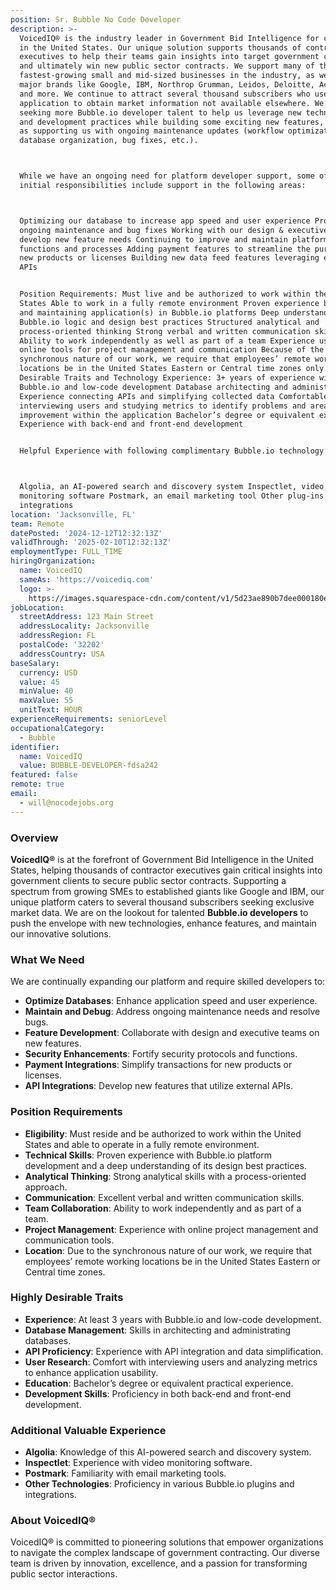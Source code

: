 ```yaml
---
position: Sr. Bubble No Code Developer
description: >-
  VoicedIQ® is the industry leader in Government Bid Intelligence for companies
  in the United States. Our unique solution supports thousands of contractor
  executives to help their teams gain insights into target government customers
  and ultimately win new public sector contracts. We support many of the
  fastest-growing small and mid-sized businesses in the industry, as well as
  major brands like Google, IBM, Northrop Grumman, Leidos, Deloitte, Accenture,
  and more. We continue to attract several thousand subscribers who use our
  application to obtain market information not available elsewhere. We are
  seeking more Bubble.io developer talent to help us leverage new technologies
  and development practices while building some exciting new features, as well
  as supporting us with ongoing maintenance updates (workflow optimization,
  database organization, bug fixes, etc.).



  While we have an ongoing need for platform developer support, some of the
  initial responsibilities include support in the following areas:



  Optimizing our database to increase app speed and user experience Providing
  ongoing maintenance and bug fixes Working with our design & executive teams to
  develop new feature needs Continuing to improve and maintain platform security
  functions and processes Adding payment features to streamline the purchase of
  new products or licenses Building new data feed features leveraging external
  APIs


  Position Requirements: Must live and be authorized to work within the United
  States Able to work in a fully remote environment Proven experience building
  and maintaining application(s) in Bubble.io platforms Deep understanding of
  Bubble.io logic and design best practices Structured analytical and
  process-oriented thinking Strong verbal and written communication skills
  Ability to work independently as well as part of a team Experience using
  online tools for project management and communication Because of the
  synchronous nature of our work, we require that employees’ remote working
  locations be in the United States Eastern or Central time zones only. Highly
  Desirable Traits and Technology Experience: 3+ years of experience with
  Bubble.io and low-code development Database architecting and administration
  Experience connecting APIs and simplifying collected data Comfortable
  interviewing users and studying metrics to identify problems and areas of
  improvement within the application Bachelor’s degree or equivalent experience
  Experience with back-end and front-end development


  Helpful Experience with following complimentary Bubble.io technology:



  Algolia, an AI-powered search and discovery system Inspectlet, video
  monitoring software Postmark, an email marketing tool Other plug-ins &
  integrations
location: 'Jacksonville, FL'
team: Remote
datePosted: '2024-12-12T12:32:13Z'
validThrough: '2025-02-10T12:32:13Z'
employmentType: FULL_TIME
hiringOrganization:
  name: VoicedIQ
  sameAs: 'https://voicediq.com'
  logo: >-
    https://images.squarespace-cdn.com/content/v1/5d23ae890b7dee000180ec51/b320cb1a-20e6-4e4c-b184-dd8bac9eb6bf/VoicedIQr+Black.png?format=750w
jobLocation:
  streetAddress: 123 Main Street
  addressLocality: Jacksonville
  addressRegion: FL
  postalCode: '32202'
  addressCountry: USA
baseSalary:
  currency: USD
  value: 45
  minValue: 40
  maxValue: 55
  unitText: HOUR
experienceRequirements: seniorLevel
occupationalCategory:
  - Bubble
identifier:
  name: VoicedIQ
  value: BUBBLE-DEVELOPER-fdsa242
featured: false
remote: true
email:
  - will@nocodejobs.org
---
```



### Overview
**VoicedIQ®** is at the forefront of Government Bid Intelligence in the United States, helping thousands of contractor executives gain critical insights into government clients to secure public sector contracts. Supporting a spectrum from growing SMEs to established giants like Google and IBM, our unique platform caters to several thousand subscribers seeking exclusive market data. We are on the lookout for talented **Bubble.io developers** to push the envelope with new technologies, enhance features, and maintain our innovative solutions.

### What We Need
We are continually expanding our platform and require skilled developers to:
- **Optimize Databases**: Enhance application speed and user experience.
- **Maintain and Debug**: Address ongoing maintenance needs and resolve bugs.
- **Feature Development**: Collaborate with design and executive teams on new features.
- **Security Enhancements**: Fortify security protocols and functions.
- **Payment Integrations**: Simplify transactions for new products or licenses.
- **API Integrations**: Develop new features that utilize external APIs.

### Position Requirements
- **Eligibility**: Must reside and be authorized to work within the United States and able to operate in a fully remote environment.
- **Technical Skills**: Proven experience with Bubble.io platform development and a deep understanding of its design best practices.
- **Analytical Thinking**: Strong analytical skills with a process-oriented approach.
- **Communication**: Excellent verbal and written communication skills.
- **Team Collaboration**: Ability to work independently and as part of a team.
- **Project Management**: Experience with online project management and communication tools.
- **Location**: Due to the synchronous nature of our work, we require that employees’ remote working locations be in the United States Eastern or Central time zones.

### Highly Desirable Traits
- **Experience**: At least 3 years with Bubble.io and low-code development.
- **Database Management**: Skills in architecting and administrating databases.
- **API Proficiency**: Experience with API integration and data simplification.
- **User Research**: Comfort with interviewing users and analyzing metrics to enhance application usability.
- **Education**: Bachelor’s degree or equivalent practical experience.
- **Development Skills**: Proficiency in both back-end and front-end development.

### Additional Valuable Experience
- **Algolia**: Knowledge of this AI-powered search and discovery system.
- **Inspectlet**: Experience with video monitoring software.
- **Postmark**: Familiarity with email marketing tools.
- **Other Technologies**: Proficiency in various Bubble.io plugins and integrations.

### About VoicedIQ®
VoicedIQ® is committed to pioneering solutions that empower organizations to navigate the complex landscape of government contracting. Our diverse team is driven by innovation, excellence, and a passion for transforming public sector interactions.
